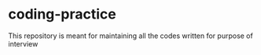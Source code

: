 # coding-practice
This repository is meant for maintaining all the codes written for purpose of interview 
